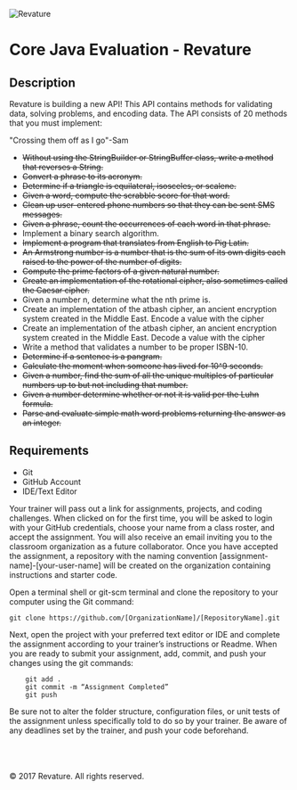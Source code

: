 ![Revature](https://github.com/pjw6193/caliber/blob/master/images/rev-brand.png) 

# Core Java Evaluation - Revature

## Description

Revature is building a new API! This API contains methods for validating data, 
solving problems, and encoding data. The API consists of 20 methods that you 
must implement:

"Crossing them off as I go"-Sam

* ~~Without using the StringBuilder or StringBuffer class, write a method that reverses a String.~~
* ~~Convert a phrase to its acronym.~~
* ~~Determine if a triangle is equilateral, isosceles, or scalene.~~
* ~~Given a word, compute the scrabble score for that word.~~
* ~~Clean up user-entered phone numbers so that they can be sent SMS messages.~~
* ~~Given a phrase, count the occurrences of each word in that phrase.~~
* Implement a binary search algorithm.
* ~~Implement a program that translates from English to Pig Latin.~~
* ~~An Armstrong number is a number that is the sum of its own digits each raised to the power of the number of digits.~~
* ~~Compute the prime factors of a given natural number.~~
* ~~Create an implementation of the rotational cipher, also sometimes called the Caesar cipher.~~
* Given a number n, determine what the nth prime is.
* Create an implementation of the atbash cipher, an ancient encryption system created in the Middle East. Encode a value with the cipher
* Create an implementation of the atbash cipher, an ancient encryption system created in the Middle East. Decode a value with the cipher
* Write a method that validates a number to be proper ISBN-10.
* ~~Determine if a sentence is a pangram.~~
* ~~Calculate the moment when someone has lived for 10^9 seconds.~~
* ~~Given a number, find the sum of all the unique multiples of particular numbers up to but not including that number.~~
* ~~Given a number determine whether or not it is valid per the Luhn formula.~~
* ~~Parse and evaluate simple math word problems returning the answer as an integer.~~

## Requirements
* Git
* GitHub Account
* IDE/Text Editor

Your trainer will pass out a link for assignments, projects, and coding challenges. When clicked on for the first time, you will be asked to login with your GitHub credentials, choose your name from a class roster, and accept the assignment. You will also receive an email inviting you to the classroom organization as a future collaborator. Once you have accepted the assignment, a repository with the naming convention [assignment-name]-[your-user-name] will be created on the organization containing instructions and starter code.

Open a terminal shell or git-scm terminal and clone the repository to your computer using the Git command:
	
	git clone https://github.com/[OrganizationName]/[RepositoryName].git

Next, open the project with your preferred text editor or IDE and complete the assignment according to your trainer’s instructions or Readme. When you are ready to submit your assignment, add, commit, and push your changes using the git commands:

```
	git add .
	git commit -m “Assignment Completed”
	git push
```

Be sure not to alter the folder structure, configuration files, or unit tests of the assignment unless specifically told to do so by your trainer. Be aware of any deadlines set by the trainer, and push your code beforehand.

<br/><br/><br/>
&copy; 2017 Revature. All rights reserved.
